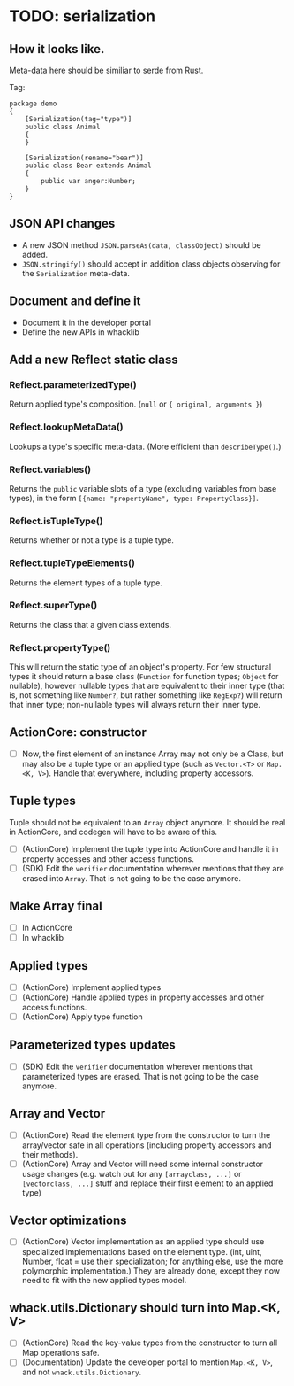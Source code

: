 # TODO: serialization

## How it looks like.

Meta-data here should be similiar to serde from Rust.

Tag:

```
package demo
{
    [Serialization(tag="type")]
    public class Animal
    {
    }

    [Serialization(rename="bear")]
    public class Bear extends Animal
    {
        public var anger:Number;
    }
}
```

## JSON API changes

- A new JSON method `JSON.parseAs(data, classObject)` should be added.
- `JSON.stringify()` should accept in addition class objects observing for the `Serialization` meta-data. 

## Document and define it

- Document it in the developer portal
- Define the new APIs in whacklib

## Add a new Reflect static class

### Reflect.parameterizedType()

Return applied type's composition. (`null` or `{ original, arguments }`)

### Reflect.lookupMetaData()

Lookups a type's specific meta-data. (More efficient than `describeType()`.)

### Reflect.variables()

Returns the `public` variable slots of a type (excluding variables from base types), in the form `[{name: "propertyName", type: PropertyClass}]`.

### Reflect.isTupleType()

Returns whether or not a type is a tuple type.

### Reflect.tupleTypeElements()

Returns the element types of a tuple type.

### Reflect.superType()

Returns the class that a given class extends.

### Reflect.propertyType()

This will return the static type of an object's property. For few structural types it should return a base class
(`Function` for function types; `Object` for nullable), however nullable types that are equivalent to their inner type (that is, not something like `Number?`, but rather something like `RegExp?`) will return that inner type; non-nullable types will always return their inner type.

## ActionCore: constructor

- [ ] Now, the first element of an instance Array may not only be a Class, but may also be a tuple type or an applied type (such as `Vector.<T>` or `Map.<K, V>`). Handle that everywhere, including property accessors.

## Tuple types

Tuple should not be equivalent to an `Array` object anymore. It should be real in ActionCore, and codegen will have to be aware of this.

- [ ] (ActionCore) Implement the tuple type into ActionCore and handle it in property accesses and other access functions.
- [ ] (SDK) Edit the `verifier` documentation wherever mentions that they are erased into `Array`. That is not going to be the case anymore.

## Make Array final

- [ ] In ActionCore
- [ ] In whacklib

## Applied types

- [ ] (ActionCore) Implement applied types
- [ ] (ActionCore) Handle applied types in property accesses and other access functions.
- [ ] (ActionCore) Apply type function

## Parameterized types updates

- [ ] (SDK) Edit the `verifier` documentation wherever mentions that parameterized types are erased. That is not going to be the case anymore.

## Array and Vector

- [ ] (ActionCore) Read the element type from the constructor to turn the array/vector safe in all operations (including property accessors and their methods).
- [ ] (ActionCore) Array and Vector will need some internal constructor usage changes (e.g. watch out for any `[arrayclass, ...]` or `[vectorclass, ...]` stuff and replace their first element to an applied type)

## Vector optimizations

- [ ] (ActionCore) Vector implementation as an applied type should use specialized implementations based on the element type. (int, uint, Number, float = use their specialization; for anything else, use the more polymorphic implementation.) They are already done, except they now need to fit with the new applied types model.

## whack.utils.Dictionary should turn into Map.\<K, V>

- [ ] (ActionCore) Read the key-value types from the constructor to turn all Map operations safe.
- [ ] (Documentation) Update the developer portal to mention `Map.<K, V>`, and not `whack.utils.Dictionary`.
